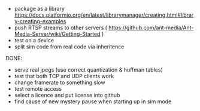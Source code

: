 * package as a library https://docs.platformio.org/en/latest/librarymanager/creating.html#library-creating-examples
* push RTSP streams to other servers ( https://github.com/ant-media/Ant-Media-Server/wiki/Getting-Started )
* test on a device
* split sim code from real code via inheritence

DONE:
* serve real jpegs (use correct quantization & huffman tables)
* test that both TCP and UDP clients work
* change framerate to something slow
* test remote access
* select a licence and put license into github
* find cause of new mystery pause when starting up in sim mode
